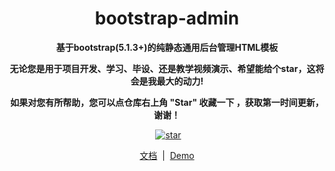 <h1 align="center">bootstrap-admin</h1>


<p align="center">
    <b>基于bootstrap(5.1.3+)的纯静态通用后台管理HTML模板</b>
</p>

<p align="center">
    <b>无论您是用于项目开发、学习、毕设、还是教学视频演示、希望能给个star，这将会是我最大的动力!</b>
</p>
<p align="center">
    <b>如果对您有所帮助，您可以点仓库右上角 "Star" 收藏一下 ，获取第一时间更新，谢谢！</b>
</p>

<p align="center">
<a href="https://github.com/ajiho/bootstrap-admin/stargazers"><img src="https://img.shields.io/github/stars/ajiho/bootstrap-admin" alt=""></a>
<a href='https://gitee.com/ajiho/bootstrap-admin/stargazers'><img src='https://gitee.com/ajiho/bootstrap-admin/badge/star.svg?theme=dark' alt='star'></img></a>
</p>

<p align="center">
<a href="https://www.bootstrap-admin.top/docs/index.html">文档</a> &nbsp;|&nbsp; <a href="https://www.bootstrap-admin.top">Demo</a>
</p>

